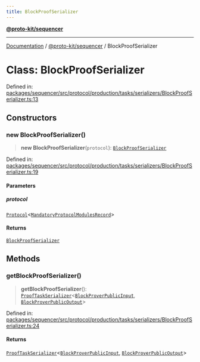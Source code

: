 ```yaml
---
title: BlockProofSerializer
---
```


[**@proto-kit/sequencer**](../README.md)

***

[Documentation](../../../README.md) / [@proto-kit/sequencer](../README.md) / BlockProofSerializer

# Class: BlockProofSerializer

Defined in: [packages/sequencer/src/protocol/production/tasks/serializers/BlockProofSerializer.ts:13](https://github.com/proto-kit/framework/blob/b953c754e500c62f01fbbd6d09adfb2f5577269d/packages/sequencer/src/protocol/production/tasks/serializers/BlockProofSerializer.ts#L13)

## Constructors

### new BlockProofSerializer()

> **new BlockProofSerializer**(`protocol`): [`BlockProofSerializer`](BlockProofSerializer.md)

Defined in: [packages/sequencer/src/protocol/production/tasks/serializers/BlockProofSerializer.ts:19](https://github.com/proto-kit/framework/blob/b953c754e500c62f01fbbd6d09adfb2f5577269d/packages/sequencer/src/protocol/production/tasks/serializers/BlockProofSerializer.ts#L19)

#### Parameters

##### protocol

[`Protocol`](../../protocol/classes/Protocol.md)\<[`MandatoryProtocolModulesRecord`](../../protocol/type-aliases/MandatoryProtocolModulesRecord.md)\>

#### Returns

[`BlockProofSerializer`](BlockProofSerializer.md)

## Methods

### getBlockProofSerializer()

> **getBlockProofSerializer**(): [`ProofTaskSerializer`](ProofTaskSerializer.md)\<[`BlockProverPublicInput`](../../protocol/classes/BlockProverPublicInput.md), [`BlockProverPublicOutput`](../../protocol/classes/BlockProverPublicOutput.md)\>

Defined in: [packages/sequencer/src/protocol/production/tasks/serializers/BlockProofSerializer.ts:24](https://github.com/proto-kit/framework/blob/b953c754e500c62f01fbbd6d09adfb2f5577269d/packages/sequencer/src/protocol/production/tasks/serializers/BlockProofSerializer.ts#L24)

#### Returns

[`ProofTaskSerializer`](ProofTaskSerializer.md)\<[`BlockProverPublicInput`](../../protocol/classes/BlockProverPublicInput.md), [`BlockProverPublicOutput`](../../protocol/classes/BlockProverPublicOutput.md)\>
